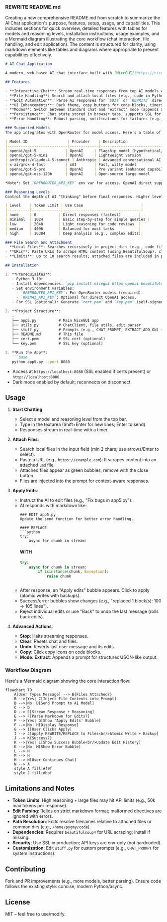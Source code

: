 ### REWRITE README.md
Creating a new comprehensive README.md from scratch to summarize the AI Chat application's purpose, features, setup, usage, and capabilities. This includes sections for quick overview, detailed features with tables for models and reasoning levels, installation instructions, usage examples, and a Mermaid diagram illustrating the core workflow (chat interaction, file handling, and edit application). The content is structured for clarity, using markdown elements like tables and diagrams where appropriate to present capabilities effectively.

```markdown
# AI Chat Application

A modern, web-based AI chat interface built with [NiceGUI](https://nicegui.io/) and integrated with advanced language models via OpenRouter (or OpenAI). This application supports interactive conversations, file attachments (local or via URL scraping), reasoning-enabled responses, and automatic file editing based on AI-generated markdown directives. It's designed for developers, enabling seamless code review, generation, and modification workflows.

## Features

- **Interactive Chat**: Stream real-time responses from top AI models with optional reasoning traces (e.g., chain-of-thought).
- **File Handling**: Search and attach local files (e.g., code in Python, C++, JS) or scrape web pages into markdown files.
- **Edit Automation**: Parse AI responses for `EDIT` or `REWRITE` directives in markdown format and apply changes atomically to files, with rollback support.
- **UI Enhancements**: Dark theme, copy buttons for code blocks, timers for response duration, undo/clear actions, and keyboard shortcuts.
- **Modes**: Switch between standard chat and "extract" mode (appends a prompt for structured output).
- **Persistence**: Chat state stored in browser tabs; supports SSL for secure deployment.
- **Error Handling**: Robust parsing, notifications for failures (e.g., file not found, edit errors), and safe rollbacks.

### Supported Models
The app integrates with OpenRouter for model access. Here's a table of default supported models:

| Model ID                  | Provider    | Description                          | Strengths                     |
|---------------------------|-------------|--------------------------------------|-------------------------------|
| openai/gpt-5             | OpenAI     | Flagship model (hypothetical/next-gen) | General reasoning, creativity |
| openai/gpt-5-mini        | OpenAI     | Lightweight version                  | Speed, cost-efficiency        |
| anthropic/claude-4.5-sonnet | Anthropic | Advanced conversational AI           | Safety, nuanced responses     |
| x-ai/grok-4-fast         | xAI        | Fast, witty model                    | Humor, quick tasks            |
| openai/gpt-5-pro         | OpenAI     | Pro variant (enhanced capabilities)  | Complex problem-solving       |
| openai/gpt-oss-120b      | OpenAI     | Open-source large model              | Customizable, high capacity   |

*Note*: Set `OPENROUTER_API_KEY` env var for access. OpenAI direct support via `OPENAI_API_KEY` (fallback).

### Reasoning Levels
Control the depth of AI "thinking" before final responses. Higher levels allocate more tokens for reasoning.

| Level    | Token Limit | Use Case                          |
|----------|-------------|-----------------------------------|
| none     | 0          | Direct responses (fastest)        |
| minimal  | 1024       | Basic step-by-step for simple queries |
| low      | 2048       | Light reasoning for code reviews  |
| medium   | 4096       | Balanced for most tasks           |
| high     | 16384      | Deep analysis (e.g., complex edits)|

### File Search and Attachment
- **Local Files**: Searches recursively in project dirs (e.g., code files with whitelisted extensions like `.py`, `.js`, `.md`).
- **URLs**: Paste URLs to scrape HTML content (using BeautifulSoup), clean it, and save as markdown (cached in `~/.cache/ai-chat/web/`).
- **Limits**: Up to 10 search results; attached files are included in prompts.

## Installation

1. **Prerequisites**:
   - Python 3.10+.
   - Install dependencies: `pip install nicegui httpx openai beautifulsoup4`.
   - Set environment variables:
     - `OPENROUTER_API_KEY`: For OpenRouter models (required).
     - `OPENAI_API_KEY`: Optional for direct OpenAI access.
   - For SSL (optional): Generate `cert.pem` and `key.pem` (self-signed or CA-issued).

2. **Project Structure**:
   .
   ├── app5.py          # Main NiceGUI app
   ├── utils.py         # ChatClient, file utils, edit parser
   ├── stuff.py         # Prompts (e.g., CHAT_PROMPT, EXTRACT_ADD_ON) – add if missing
   ├── README.md        # This file
   ├── cert.pem         # SSL cert (optional)
   └── key.pem          # SSL key (optional)

3. **Run the App**:
   ```bash
   python app5.py --port 8080
   ```
   - Access at `https://localhost:8080` (SSL enabled if certs present) or `http://localhost:8080`.
   - Dark mode enabled by default; reconnects on disconnect.

## Usage

1. **Start Chatting**:
   - Select a model and reasoning level from the top bar.
   - Type in the textarea (Shift+Enter for new lines; Enter to send).
   - Responses stream in real-time with a timer.

2. **Attach Files**:
   - Search local files in the input field (min 2 chars; use arrows/Enter to select).
   - Paste a URL (e.g., `https://example.com`): It scrapes content into an attached `.md` file.
   - Attached files appear as green bubbles; remove with the close button.
   - Files are injected into the prompt for context-aware responses.

3. **Apply Edits**:
   - Instruct the AI to edit files (e.g., "Fix bugs in app5.py").
   - AI responds with markdown like:
     ```
     ### EDIT app5.py
     Update the send function for better error handling.

     #### REPLACE
     ```python
     try:
         async for chunk in stream:
     ```
     #### WITH
     ```python
     try:
         async for chunk in stream:
             if isinstance(chunk, Exception):
                 raise chunk
     ```
     ```
   - After response, an "Apply edits" bubble appears. Click to apply (atomic writes with backups).
   - Success/error bubbles show changes (e.g., "replaced 1 block(s): 100 → 105 lines").
   - Reject individual edits or use "Back" to undo the last message (rolls back edits).

4. **Advanced Actions**:
   - **Stop**: Halts streaming responses.
   - **Clear**: Resets chat and files.
   - **Undo**: Reverts last user message and its edits.
   - **Copy**: Click copy icons on code blocks.
   - **Mode: Extract**: Appends a prompt for structured/JSON-like output.

### Workflow Diagram
Here's a Mermaid diagram showing the core interaction flow:

```mermaid
flowchart TD
    A[User Types Message] --> B{Files Attached?}
    B -->|Yes| C[Inject File Contents into Prompt]
    B -->|No| D[Send Prompt to AI Model]
    C --> D
    D --> E[Stream Response + Reasoning]
    E --> F[Parse Markdown for Edits?]
    F -->|Yes| G[Show 'Apply Edits' Bubble]
    F -->|No| H[Display Response]
    G --> I[User Clicks Apply]
    I --> J[Apply REWRITE/REPLACE to Files<br/>Atomic Write + Backup]
    J --> K{Success?}
    K -->|Yes| L[Show Success Bubble<br/>Update Edit History]
    K -->|No| M[Show Error Bubble]
    L --> H
    M --> H
    H --> N[User Continues Chat]
    N --> A
    style A fill:#f9f
    style J fill:#bbf
```

## Limitations and Notes

- **Token Limits**: High reasoning + large files may hit API limits (e.g., 50k max tokens per response).
- **Edit Parsing**: Relies on strict markdown format; malformed directives are ignored with errors.
- **Path Resolution**: Edits resolve filenames relative to attached files or common dirs (e.g., `/home/pygmy/code`).
- **Dependencies**: Requires `beautifulsoup4` for URL scraping; install if missing.
- **Security**: Use SSL in production; API keys are env-only (not hardcoded).
- **Customization**: Edit `stuff.py` for custom prompts (e.g., `CHAT_PROMPT` for system instructions).

## Contributing
Fork and PR improvements (e.g., more models, better parsing). Ensure code follows the existing style: concise, modern Python/async.

## License
MIT – feel free to use/modify.